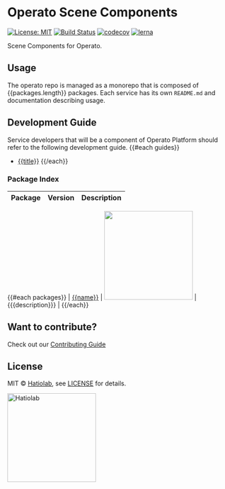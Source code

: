 [comment]: # "NOTE: This file is generated and should not be modify directly. Update `templates/ROOT_README.hbs.md` instead"

# Operato Scene Components

[![License: MIT](https://img.shields.io/badge/License-MIT-green.svg)](LICENSE.md)
[![Build Status](https://travis-ci.org/hatiolab/operato.svg?branch=master)](https://travis-ci.org/hatiolab/operato)
[![codecov](https://codecov.io/gh/hatiolab/operato/branch/master/graph/badge.svg)](https://codecov.io/gh/hatiolab/operato)
[![lerna](https://img.shields.io/badge/maintained%20with-lerna-cc00ff.svg)](https://lernajs.io/)

Scene Components for Operato.

## Usage

The operato repo is managed as a monorepo that is composed of {{packages.length}} packages.
Each service has its own `README.md` and documentation describing usage.

## Development Guide

Service developers that will be a component of Operato Platform should refer to the following development guide.
{{#each guides}}

- [{{title}}](docs/development/{{name}})
  {{/each}}

### Package Index

| Package | Version | Description |
| ------- | ------- | ----------- |
{{#each packages}}
| [{{name}}](packages/{{name}}) | <a href="https://badge.fury.io/js/%40operato%2F{{name}}"><img src="https://badge.fury.io/js/%40operato%2F{{name}}.svg" width="200px" /></a> | {{{description}}} |
{{/each}}

## Want to contribute?

Check out our [Contributing Guide](./.github/CONTRIBUTING.md)

## License

MIT &copy; [Hatiolab](https://www.hatiolab.com/), see [LICENSE](LICENSE.md) for details.

<a href="http://www.hatiolab.com/"><img src="https://www.hatiolab.com/assets/img/logo.png" alt="Hatiolab" width="200" /></a>

